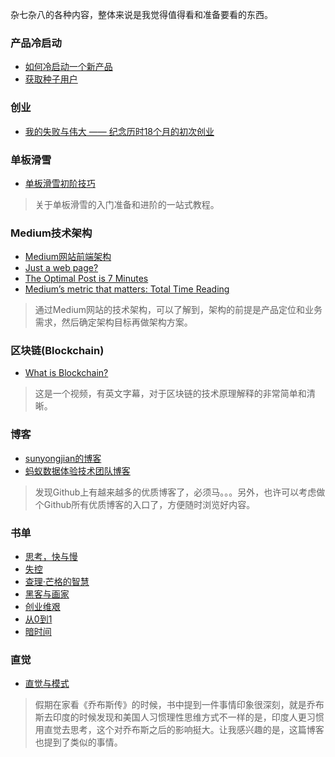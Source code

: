 
杂七杂八的各种内容，整体来说是我觉得值得看和准备要看的东西。

### 产品冷启动
+ [如何冷启动一个新产品](https://www.zhihu.com/question/23281795) <br>
+ [获取种子用户](http://iamsujie.com/tag/%E5%86%B7%E5%90%AF%E5%8A%A8/)

### 创业
+ [我的失败与伟大 —— 纪念历时18个月的初次创业](http://iosre.com/t/topic/4152)

### 单板滑雪
+ [单板滑雪初阶技巧](https://www.bilibili.com/read/cv75859?from=articleDetail)
> 关于单板滑雪的入门准备和进阶的一站式教程。

### Medium技术架构
+ [Medium网站前端架构](https://gist.github.com/longmao/c56d46d28d033f356b6f)
+ [Just a web page?](https://medium.com/@dpup/just-a-web-page-194f7a3d260a)
+ [The Optimal Post is 7 Minutes](https://medium.com/data-lab/the-optimal-post-is-7-minutes-74b9f41509b)
+ [Medium’s metric that matters: Total Time Reading](https://medium.com/data-lab/mediums-metric-that-matters-total-time-reading-86c4970837d5)
> 通过Medium网站的技术架构，可以了解到，架构的前提是产品定位和业务需求，然后确定架构目标再做架构方案。

### 区块链(Blockchain)
+ [What is Blockchain?](https://www.cigionline.org/multimedia/what-blockchain)
> 这是一个视频，有英文字幕，对于区块链的技术原理解释的非常简单和清晰。

### 博客
+ [sunyongjian的博客](https://github.com/sunyongjian/blog)
+ [蚂蚁数据体验技术团队博客](https://github.com/ProtoTeam/blog)
> 发现Github上有越来越多的优质博客了，必须马。。。另外，也许可以考虑做个Github所有优质博客的入口了，方便随时浏览好内容。

### 书单
+ [思考，快与慢](https://book.douban.com/subject/10785583/)
+ [失控](https://book.douban.com/subject/5375620/)
+ [查理·芒格的智慧](https://book.douban.com/subject/26374572/)
+ [黑客与画家](https://book.douban.com/subject/6021440/)
+ [创业维艰](https://book.douban.com/subject/26306686/)
+ [从0到1](https://book.douban.com/subject/26297606/)
+ [暗时间](https://book.douban.com/subject/6709809/)

### 直觉
+ [直觉与模式](http://mindlee.com/2012/12/02/intuition-and-pattern/)
> 假期在家看《乔布斯传》的时候，书中提到一件事情印象很深刻，就是乔布斯去印度的时候发现和美国人习惯理性思维方式不一样的是，印度人更习惯用直觉去思考，这个对乔布斯之后的影响挺大。让我感兴趣的是，这篇博客也提到了类似的事情。
